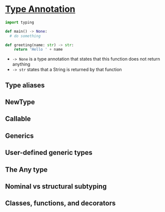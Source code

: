 # [Type Annotation](https://docs.python.org/3/library/typing.html)

```python
import typing
```

```python
def main() -> None:
  # do something
```

```python
def greeting(name: str) -> str:
    return 'Hello ' + name
```

- `-> None` is a type annotation that states that this function does not return anything
- `-> str` states that a String is returned by that function

## Type aliases

## NewType

## Callable

## Generics

## User-defined generic types

## The Any type

## Nominal vs structural subtyping

## Classes, functions, and decorators
